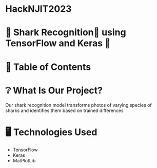 # HackNJIT2023
<h1> 🦈 Shark Recognition👀 using TensorFlow and Keras  🦈 </h1>


<h1>📜 Table of Contents </h1>


<h1>❔ What Is Our Project? </h1>
<p> Our shark recognition model transforms photos of varying species of sharks and identifies them based on trained differences</p>



<h1> 🖥️ Technologies Used </h1>

<ul>
  <li>TensorFlow</li>
  <li>Keras</li>
  <li>MatPlotLib</li>
  
</ul>
